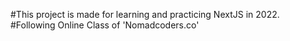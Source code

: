 #This project is made for learning and practicing NextJS in 2022.
#Following Online Class of 'Nomadcoders.co'
